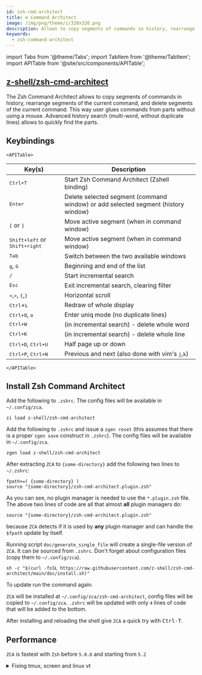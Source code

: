 ```yaml
---
id: zsh-cmd-architect
title: ⚙️ Command Architect
image: /img/png/theme/z/320x320.png
description: Allows to copy segments of commands in history, rearrange segments of the current command, and delete segments of the current command.
keywords:
  - zsh-command-architect
---
```


<!-- @format -->

import Tabs from '@theme/Tabs'; import TabItem from '@theme/TabItem'; import APITable from '@site/src/components/APITable';

## <i class="fa-brands fa-github"></i> [z-shell/zsh-cmd-architect][]

The Zsh Command Architect allows to copy segments of commands in history, rearrange segments of the current command, and delete segments of the current command. This way user glues commands from parts without using a mouse. Advanced history search (multi-word, without duplicate lines) allows to quickly find the parts.

## Keybindings

```mdx-code-block
<APITable>
```

| Key(s)                                                                                      | Description                                                                       |
| ------------------------------------------------------------------------------------------- | --------------------------------------------------------------------------------- |
| <kbd><kbd>Ctrl</kbd>+<kbd>T</kbd></kbd>                                                     | Start Zsh Command Architect (Zshell binding)                                      |
| <kbd>Enter</kbd>                                                                            | Delete selected segment (command window) or add selected segment (history window) |
| <kbd>[</kbd> or <kbd>]</kbd>                                                                | Move active segment (when in command window)                                      |
| <kbd><kbd>Shift</kbd>+<kbd>left</kbd></kbd> or <kbd><kbd>Shift</kbd>+<kbd>right</kbd></kbd> | Move active segment (when in command window)                                      |
| <kbd>Tab</kbd>                                                                              | Switch between the two available windows                                          |
| <kbd>g</kbd>, <kbd>G</kbd>                                                                  | Beginning and end of the list                                                     |
| <kbd>/</kbd>                                                                                | Start incremental search                                                          |
| <kbd>Esc</kbd>                                                                              | Exit incremental search, clearing filter                                          |
| <kbd><</kbd>,<kbd>></kbd>, <kbd>{</kbd>,<kbd>}</kbd>                                        | Horizontal scroll                                                                 |
| </kbd><kbd>Ctrl</kbd>+<kbd>L</kbd></kbd>                                                    | Redraw of whole display                                                           |
| <kbd><kbd>Ctrl</kbd>+<kbd>O</kbd></kbd>, <kbd>o</kbd>                                       | Enter uniq mode (no duplicate lines)                                              |
| <kbd><kbd>Ctrl</kbd>+<kbd>W</kbd></kbd>                                                     | (in incremental search) - delete whole word                                       |
| <kbd><kbd>Ctrl</kbd>+<kbd>K</kbd></kbd>                                                     | (in incremental search) - delete whole line                                       |
| <kbd><kbd>Ctrl</kbd>+<kbd>D</kbd></kbd>, <kbd><kbd>Ctrl</kbd>+<kbd>U</kbd></kbd>            | Half page up or down                                                              |
| <kbd><kbd>Ctrl</kbd>+<kbd>P</kbd></kbd>, <kbd><kbd>Ctrl</kbd>+<kbd>N</kbd></kbd>            | Previous and next (also done with vim's <kbd>j</kbd>,<kbd>k</kbd>)                |

```mdx-code-block
</APITable>
```

## Install Zsh Command Architect

<Tabs>
  <TabItem value="zi" label="Zi" default>

Add the following to `.zshrc`. The config files will be available in `~/.config/zca`.

```shell title="~/.zshrc"
zi load z-shell/zsh-cmd-architect
```

  </TabItem>
  <TabItem value="zgen" label="Zgen">

Add the following to `.zshrc` and issue a `zgen reset` (this assumes that there is a proper `zgen save` construct in `.zshrc`). The config files will be available in `~/.config/zca`.

```shell title="~/.zshrc"
zgen load z-shell/zsh-cmd-architect
```

  </TabItem>
  <TabItem value="manual" label="Manual">

After extracting `ZCA` to `{some-directory}` add the following two lines to `~/.zshrc`:

```shell title="~/.zshrc" showLineNumbers
fpath+=( {some-directory} )
source "{some-directory}/zsh-cmd-architect.plugin.zsh"
```

As you can see, no plugin manager is needed to use the `*.plugin.zsh` file. The above two lines of code are all that almost **all** plugin managers do:

```shell title="~/.zshrc"
source "{some-directory}/zsh-cmd-architect.plugin.zsh"
```

because `ZCA` detects if it is used by **any** plugin manager and can handle the `$fpath` update by itself.

  </TabItem>
  <TabItem value="single-file" label="Single File">

Running script `doc/generate_single_file` will create a single-file version of `ZCA`. It can be sourced from `.zshrc`. Don't forget about configuration files (copy them to `~/.config/zca`).

  </TabItem>
  <TabItem value="standalone" label="Standalone">

```shell
sh -c "$(curl -fsSL https://raw.githubusercontent.com/z-shell/zsh-cmd-architect/main/doc/install.sh)"
```

To update run the command again.

`ZCA` will be installed at `~/.config/zca/zsh-cmd-architect`, config files will be copied to `~/.config/zca`. `.zshrc` will be updated with only `4` lines of code that will be added to the bottom.

After installing and reloading the shell give `ZCA` a quick try with <kbd>Ctrl-T</kbd>.

  </TabItem>
</Tabs>

## Performance

`ZCA` is fastest with `Zsh` before `5.0.6` and starting from `5.2`

<details>
<summary>Fixing tmux, screen and linux vt</summary>

If `TERM=screen-256color` (often a case for `tmux` and `screen` sessions) then
`ncv` terminfo capability will have `2`nd bit set. This in general means that
underline won't work. To fix this by creating your own `ncv=0`-equipped
terminfo file, run:

```shell
{ infocmp -x screen-256color; printf '\t%s\n' 'ncv@,'; } > /tmp/t && tic -x /tmp/t
```

A file will be created in directory `~/.terminfo` and will be automatically
used, `tmux` and `screen` will work. Similar is for Linux virtual terminal:

```shell
{ infocmp -x linux; printf '\t%s\n' 'ncv@,'; } > /tmp/t && tic -x /tmp/t
```

It will not display underline properly, but will instead highlight by a color,
which is quite nice. The same will not work for FreeBSD's vt, `ZCA` will detect
if that vt is used and will revert to highlighting elements via `reverse` mode.

</details>

<!-- end-of-file -->
<!-- links -->
<!-- external -->

[z-shell/zsh-cmd-architect]: https://github.com/z-shell/zsh-cmd-architect
